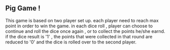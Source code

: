 <h2> Pig Game ! </h2>

This game is based on two player set up.
each player need to reach max point in order to win the game.
in each dice roll , player can choose to continue and roll the dice once again ,
or to collect the points he/she earnd.
if the dice result is '1' , the points that were collected in that round are reduced to '0' and
the dice is rolled over to the second player.
